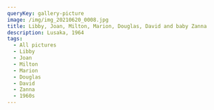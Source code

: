 ```yaml
---
queryKey: gallery-picture
image: /img/img_20210620_0008.jpg
title: Libby, Joan, Milton, Marion, Douglas, David and baby Zanna
description: Lusaka, 1964
tags:
  - All pictures
  - Libby
  - Joan
  - Milton
  - Marion
  - Douglas
  - David
  - Zanna
  - 1960s
---
```

